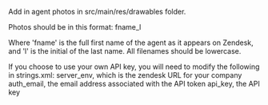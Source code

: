 Add in agent photos in src/main/res/drawables folder.

Photos should be in this format: fname_l

Where 'fname' is the full first name of the agent as it appears on Zendesk, and
'l' is the initial of the last name. All filenames should be lowercase.


If you choose to use your own API key, you will need to modify the following in strings.xml:
server_env, which is the zendesk URL for your company
auth_email, the email address associated with the API token
api_key, the API key
